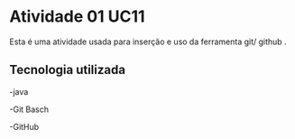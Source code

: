 # Atividade 01 UC11

Esta é uma atividade usada para inserção e uso  da  ferramenta git/ github .
## Tecnologia utilizada
-java

-Git Basch

-GitHub
